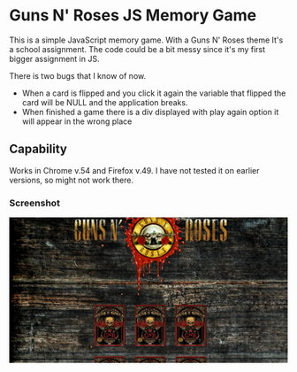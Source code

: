 # Guns N' Roses  JS Memory Game
This is a simple  JavaScript memory game. With a Guns N' Roses theme
It's a school assignment. The code could be a bit messy since it's my first bigger assignment in JS.

There is two bugs that I know of now.
* When a card is flipped and you click it again the variable that flipped the card will be NULL and the application breaks.
* When finished a game there is a div displayed with play again option it will appear in the wrong place
## Capability
Works in Chrome v.54 and Firefox v.49. I have not tested it on earlier versions, so might not work there.


### Screenshot
![Alt text](img/screeshot.jpg)

